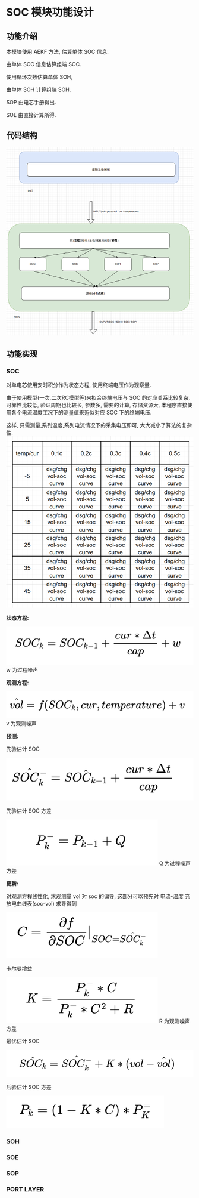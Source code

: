 # SOC 模块功能设计

## 功能介绍

本模块使用 AEKF 方法, 估算单体 SOC 信息. 

由单体 SOC 信息估算组端 SOC. 

使用循环次数估算单体 SOH, 

由单体 SOH 计算组端 SOH. 

SOP 由电芯手册得出. 

SOE 由直接计算所得.

## 代码结构

![](doc/code_structure.png)

## 功能实现

### SOC

对单电芯使用安时积分作为状态方程, 使用终端电压作为观察量. 

由于使用模型(一次,二次RC模型等)来拟合终端电压与 SOC 的对应关系比较复杂, 可靠性比较低, 验证周期也比较长, 参数多, 需要的计算, 存储资源大, 本程序直接使用各个电流温度工况下的测量值来近似对应 SOC 下的终端电压. 

这样, 只需测量,系列温度,系列电流情况下的采集电压即可, 大大减小了算法的复杂性.
![](doc/curve_matrix.png)

**状态方程:**

![](doc/state_equation.png)
w 为过程噪声

**观测方程:**

![](doc/observation_equation.png)
v 为观测噪声

**预测:**

先验估计 SOC

![](doc/calculate_soc.png)

先验估计 SOC 方差

![](doc/calculate_p.png)
Q 为过程噪声方差

**更新:**

对观测方程线性化, 求观测量 vol 对 soc 的偏导, 这部分可以预先对 电流-温度 充放电曲线表(soc-vol) 求导得到

![](doc/partial_derivative.png)

卡尔曼增益

![](doc/K.png)
R 为观测噪声方差

最优估计 SOC

![](doc/optimal_estimate_soc.png)

后验估计 SOC 方差

![](doc/update_p.png)

### SOH

### SOE

### SOP

### PORT LAYER
